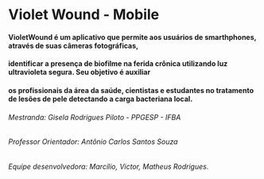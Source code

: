 # Violet Wound - Mobile

#### VioletWound é um aplicativo que permite aos usuários de smarthphones, através de suas câmeras fotográficas, 
#### identificar a presença de biofilme na ferida crônica utilizando luz ultravioleta segura. Seu objetivo é auxiliar 
#### os profissionais da área da saúde, cientistas e estudantes no tratamento de lesões de pele detectando a carga bacteriana local.

###### Mestranda: Gisela Rodrigues Piloto - PPGESP - IFBA
###### Professor Orientador: Antônio Carlos Santos Souza
###### Equipe desenvolvedora: Marcílio, Victor, Matheus Rodrigues.
